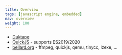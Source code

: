 ```yaml
---
title: Overview
tags: [javascript engine, embedded]
nav: overview
weight: 100
---
```


* [Duktape](https://duktape.org/)
* [QuickJS](https://bellard.org/quickjs/) - supports ES2019/2020
* [bellard.org](https://bellard.org) - ffmpeg, quickjs, qemu, tinycc, lzexe, ...
